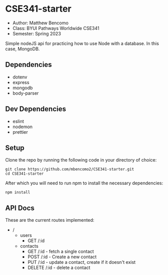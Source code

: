 # CSE341-starter

- Author: Matthew Bencomo
- Class: BYUI Pathways Worldwide CSE341
- Semester: Spring 2023

Simple nodeJS api for practicing how to use Node with a database. In this case, MongoDB.

## Dependencies

- dotenv
- express
- mongodb
- body-parser

## Dev Dependencies

- eslint
- nodemon
- prettier

## Setup

Clone the repo by running the following code in your directory of choice:

```console
git clone https://github.com/mbencomo2/CSE341-starter.git
cd CSE341-starter
```

After which you will need to run npm to install the necessary dependencies:

```console
npm install
```

## API Docs

These are the current routes implemented:

- /
  - users
    - GET /:id
  - contacts
    - GET /:id - fetch a single contact
    - POST /:id - Create a new contact
    - PUT /:id - update a contact, create if it doesn't exist
    - DELETE /:id - delete a contact
